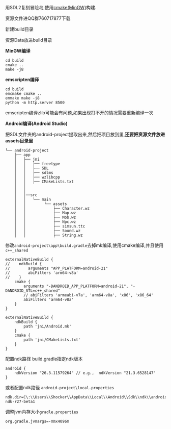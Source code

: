 用SDL2复刻冒险岛,使用[cmake(MinGW)](https://github.com/niXman/mingw-builds-binaries/releases/tag/13.2.0-rt_v11-rev0)构建.

资源文件进QQ群760717877下载

新建build目录

资源Data放进build目录 

**MinGW编译**
```
cd build
cmake ..
make -j8
```

**emscripten编译**
```
cd build
emcmake cmake ..
emmake make -j8
python -m http.server 8500
```
emscripten编译zlib可能会有问题,如果出现打不开的情况需要重新编译一次


**Android编译(Android Studio)**

把SDL文件夹的android-project提取出来,然后把项目放到里,**还要把资源文件放进assets目录里**

```
└── android-project
    ├── app
    │   ├── jni
    │   │   ├── freetype
    │   │   ├── SDL
    │   │   ├── sdlms 
    │   │   ├── wzlibcpp
    │   │   ├── CMakeLists.txt
    │   │   
    │   │   
    │   │──src   
    │   │   └── main
    │   │        └── assets
    │   │            ├── Character.wz
    │   │            ├── Map.wz
    │   │            ├── Mob.wz
    │   │            ├── Npc.wz
    │   │            ├── simsun.ttc
    │   │            ├── Sound.wz
    │   │            ├── String.wz
```
修改```android-project\app\build.gradle```去掉mk编译,使用cmake编译,并且使用```c++_shared``` 
```
externalNativeBuild {
//    ndkBuild {
//        arguments "APP_PLATFORM=android-21"
//        abiFilters 'arm64-v8a'
//    }
    cmake {
        arguments "-DANDROID_APP_PLATFORM=android-21", "-DANDROID_STL=c++_shared"
        // abiFilters 'armeabi-v7a', 'arm64-v8a', 'x86', 'x86_64'
        abiFilters 'arm64-v8a'
    }
}
```
```
externalNativeBuild {
    ndkBuild {
        path 'jni/Android.mk'
    }
    cmake {
        path 'jni/CMakeLists.txt'
    }
}
```
配置ndk路径
build.gradle指定ndk版本
```
android {
    ndkVersion "26.3.11579264" // e.g.,  ndkVersion "21.3.6528147"
}
```
或者配置ndk路径
```android-project\local.properties```
```
ndk.dir=C\:\\Users\\Shocker\\AppData\\Local\\Android\\Sdk\\ndk\\android-ndk-r27-beta1
```
调整jvm内存大小```gradle.properties```
```
org.gradle.jvmargs=-Xmx4096m
```